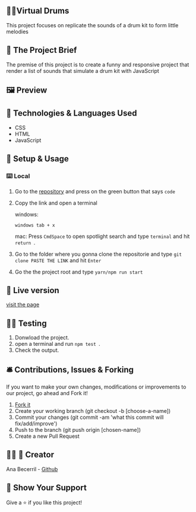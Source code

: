 ## 🥁🎵Virtual Drums

This project focuses on replicate the sounds of a drum kit to form little melodies

## 🧮 The Project Brief

The premise of this project is to create a funny and responsive project that render a list of sounds that simulate a drum kit with JavaScript

## 🖼️ Preview

## 🧬 Technologies & Languages Used
- CSS
- HTML
- JavaScript

## 🔰 Setup & Usage

### ⌨️ Local 

1. Go to the [repository](https://github.com/Ana-Becerril/virtual-drumm) and press on the green button that says ```code```
2. Copy the link and open a terminal 

    windows:

    ```windows tab + x ```

    mac: Press ```CmdSpace``` to open spotlight search and type ```terminal``` and hit ```return ```.


3. Go to the folder where you gonna clone the repositorie and type ```git clone PASTE THE LINK``` and hit ```Enter ```

4. Go the the project root and type ``` yarn/npm run start ```

## 🚀 Live version
[visit the page](https://virtual-drummer.netlify.app/)


## 🧫🔬 Testing

1. Donwload the project.
2. open a terminal and run ```npm test ```.
3. Check the output.
## 🛎️ Contributions, Issues & Forking

If you want to make your own changes, modifications or improvements to our project, go ahead and Fork it!
1. [Fork it](https://github.com/Ana-Becerril/virtual-drumm/fork)
2. Create your working branch (git checkout -b [choose-a-name])
3. Commit your changes (git commit -am 'what this commit will fix/add/improve')
4. Push to the branch (git push origin [chosen-name])
5. Create a new Pull Request

## 👩‍💻 🦄 Creator

Ana Becerril - [Github](https://github.com/Ana-Becerril)

## 💚 Show Your Support

Give a ⭐️ if you like this project!


